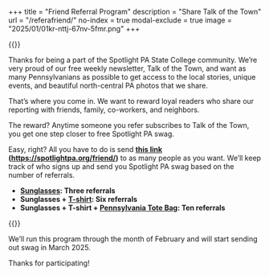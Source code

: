 +++
title = "Friend Referral Program"
description = "Share Talk of the Town"
url = "/referafriend/"
no-index = true
modal-exclude = true
image = "2025/01/01kr-nttj-67nv-5fmr.png"
+++

{{<picture src="2025/01/01kr-nttj-67nv-5fmr.png" width-ratio="400" height-ratio="280" focus="ce" description="Nab Our Swag!">}}

Thanks for being a part of the Spotlight PA State College community. We’re very proud of our free weekly newsletter, Talk of the Town, and want as many Pennsylvanians as possible to get access to the local stories, unique events, and beautiful north-central PA photos that we share.

That’s where you come in. We want to reward loyal readers who share our reporting with friends, family, co-workers, and neighbors.

The reward? Anytime someone you refer subscribes to Talk of the Town, you get one step closer to free Spotlight PA swag.

Easy, right? All you have to do is send **[this link](/friend/) (https://spotlightpa.org/friend/)** to as many people as you want. We’ll keep track of who signs up and send you Spotlight PA swag based on the number of referrals.

- **[Sunglasses](https://shop.spotlightpa.org/products/spotlight-pa-sunglasses): Three referrals**
- **Sunglasses + [T-shirt](https://shop.spotlightpa.org/products/spotlight-pa-t-shirt): Six referrals**
- **Sunglasses + T-shirt + [Pennsylvania Tote Bag](https://shop.spotlightpa.org/products/pennsylvania-tote-bag): Ten referrals**

{{<picture src="2025/01/01kr-nvdx-d8hb-0ws1.png" width-ratio="400" height-ratio="250" focus="no" description="Spotlight PA T-shirt">}}

We’ll run this program through the month of February and will start sending out swag in March 2025.

Thanks for participating!
